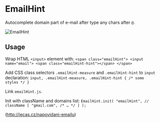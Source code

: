 # EmailHint

Autocomplete domain part of e-mail after type any chars after `@`.

![EmailHint](http://jecas.cz/files/napovidani-emailu/napoveda-email.gif)

## Usage

Wrap HTML `<input>` element with:
  `<span class="emailHint">
    <input name="email">
    <span class="emailHint-hint"></span>
  </span>`
  
Add CSS class selectors `.emailHint-measure` and `.emailHint-hint` to `input` declaration:
  `input,
  .emailHint-measure,
  .emailHint-hint {
      /* some styles */
  }`
  
Link `emailHint.js`.

Init with className and domains list:
  `EmailHint.init(
    "emailHint", // className
    [
      "gmail.com",
      /* … */
    ]
  );`

(http://jecas.cz/napovidani-emailu)
